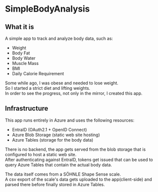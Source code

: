 # SimpleBodyAnalysis

## What it is

A simple app to track and analyze body data, such as:

- Weight
- Body Fat
- Body Water
- Muscle Mass
- BMI
- Daily Calorie Requirement

Some while ago, I was obese and needed to lose weight.  
So I started a strict diet and lifting weights.  
In order to see the progress, not only in the mirror, I created this app.

## Infrastructure

This app runs entirely in Azure and uses the following resources:

- EntraID (OAuth2.1 + OpenID Connect)
- Azure Blob Storage (static web site hosting)
- Azure Tables (storage for the body data)

There is no backend, the app gets served from the blob storage that is configured to host a static web site.  
After authenticating against EntraID, tokens get issued that can be used to query Azure Tables that contain the actual body data.  

The data itself comes from a SÖHNLE Shape Sense scale.  
A csv export of the scale's data gets uploaded to the app(client-side) and parsed there before finally stored in Azure Tables.
